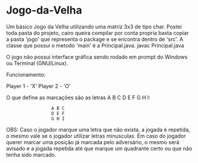 # Jogo-da-Velha

Um básico Jogo da Velha utilizando uma matriz 3x3 de tipo char.
Postei toda pasta do projeto, cairo queira compilar por conta propria basta copiar a pasta 'jogo' que representa o package e se encontra dentro de 'src'. A classe que possui o metodo 'main' é a Principal.java.
javac Principal.java 

O jogo não possui interface gráfica sendo rodado em prompt do Windows ou Terminal (GNU/Linux).

Funcionamento:

Player 1 - 'X'
Player 2 - 'O'

O que define as marcações são as letras A B C D E F G H I:

                     A B C
                     D E F
                     G H I
                     
OBS: Caso o jogador marque uma letra que não exista, a jogada é repetida, o mesmo vale se o jogador utilizar letras minusculas. Em caso do jogador querer marcar uma posição já marcada pelo adversário, o mesmo será avisado e a jogada repetida até que marque um quadrante certo ou que não tenha sido marcado.

